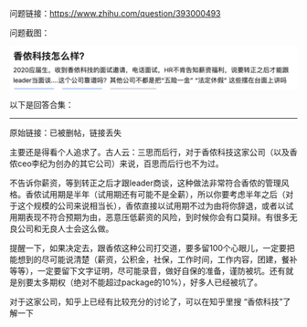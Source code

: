 问题链接：https://www.zhihu.com/question/393000493

问题截图：

<img src="1.png" width=600 />

以下是回答合集：

----------------

原始链接：已被删帖，链接丢失



主要还是得看个人追求了。古人云：三思而后行，对于香侬科技这家公司（以及香侬ceo李纪为创办的其它公司）来说，百思而后行也不为过。

不告诉你薪资，等到转正之后才跟leader商谈，这种做法非常符合香侬的管理风格。香侬试用期是半年（试用期还有可能不是全薪），所以你要考虑半年之后（对于这个规模的公司来说相当长），香侬直接以试用期不过为由将你辞退，或者以试用期表现不符合预期为由，恶意压低薪资的风险，到时候你会有口莫辩。有很多无良公司和无良人士会这么做。

提醒一下，如果决定去，跟香侬这种公司打交道，要多留100个心眼儿，一定要把能想到的尽可能说清楚（薪资，公积金，社保，工作时间，工作内容，团建，餐补等等），一定要留下文字证明，尽可能录音，做好自保的准备，谨防被坑。还有就是别要太多期权（绝对不能超过package的10%），好多人已经被坑了。

对于这家公司，知乎上已经有比较充分的讨论了，可以在知乎里搜 “香侬科技”了解一下